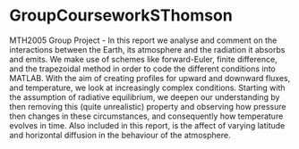 # GroupCourseworkSThomson
MTH2005 Group Project - In this report we analyse and comment on the interactions between the Earth, its atmosphere and the radiation it absorbs and emits. We make use of schemes like forward-Euler, finite difference, and the trapezoidal method in order to code the different conditions into MATLAB. With the aim of creating profiles for upward and downward fluxes, and temperature, we look at increasingly complex conditions. Starting with the assumption of radiative equilibrium, we deepen our understanding by then removing this (quite unrealistic) property and observing how pressure then changes in these circumstances, and consequently how temperature evolves in time. Also included in this report, is the affect of varying latitude and horizontal diffusion in the behaviour of the atmosphere. 
